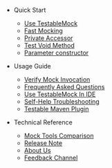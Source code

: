 - Quick Start
  - [Use TestableMock](en-us/doc/setup.md)
  - [Fast Mocking](en-us/doc/use-mock.md)
  - [Private Accessor](en-us/doc/private-accessor.md)
  - [Test Void Method](en-us/doc/test-void-method.md)
  - [Parameter constructor](en-us/doc/parameter-constructor.md)

- Usage Guide
  - [Verify Mock Invocation](en-us/doc/invoke-matcher.md)
  - [Frequently Asked Questions](en-us/doc/frequently-asked-questions.md)
  - [Use TestableMock In IDE](en-us/doc/use-in-ide.md)
  - [Self-Help Troubleshooting](en-us/doc/troubleshooting.md)
  - [Testable Maven Plugin](en-us/doc/use-maven-plugin.md)

- Technical Reference
  - [Mock Tools Comparison](en-us/doc/comparation.md)
  - [Release Note](en-us/doc/release-note.md)
  - [About Us](en-us/doc/about-us.md)
  - [Feedback Channel](en-us/doc/feedback.md)
